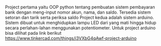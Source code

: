 Project pertama yaitu OOP python tentang pembuatan sistem pembayaran bank dengan meng-input nomor akun, nama, dan saldo. Tersedia sistem setoran dan tarik serta periksa saldo
Project kedua adalah sistem arduino. Sistem dibuat untuk menghidupkan lampu LED dari yang mati hingga hidup secara perlahan-lahan menggunakan potentiometer. Untuk project arduino bisa dilihat pada link berikut https://www.tinkercad.com/things/i3VXbG4qAwf-project-arduino
